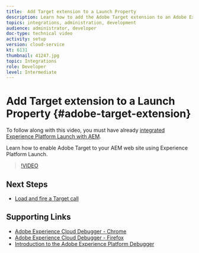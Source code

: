 ```yaml
---
title:  Add Target extension to a Launch Property
description: Learn how to add the Adobe Target extension to an Adobe Experience Platform Launch Property.
topics: integrations, administration, development
audience: administrator, developer
doc-type: technical video
activity: setup
version: cloud-service
kt: 6131
thumbnail: 41247.jpg
topic: Integrations
role: Developer
level: Intermediate
---
```


# Add Target extension to a Launch Property {#adobe-target-extension}

To follow along with this video, you must have already [integrated Experience Platform Launch with AEM](../experience-platform-launch/overview.md).

Learn how to enable Adobe Target to your AEM web site using Experience Platform Launch.

>[!VIDEO](https://video.tv.adobe.com/v/41247?quality=12&learn=on)

## Next Steps

+ [Load and fire a Target call](./load-and-fire-target.md)

## Supporting Links

+ [Adobe Experience Cloud Debugger - Chrome](https://chrome.google.com/webstore/detail/adobe-experience-cloud-de/ocdmogmohccmeicdhlhhgepeaijenapj) 
+ [Adobe Experience Cloud Debugger - Firefox](https://addons.mozilla.org/en-US/firefox/addon/adobe-experience-platform-dbg/)
+ [Introduction to the Adobe Experience Platform Debugger](https://experienceleague.adobe.com/docs/debugger-learn/tutorials/experience-platform-debugger/introduction-to-the-experience-platform-debugger.html)
